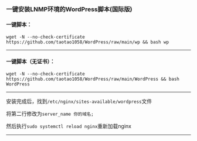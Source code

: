 ###  一键安装LNMP环境的WordPress脚本(国际版)


#### 一键脚本：
```
wget -N --no-check-certificate https://github.com/taotao1058/WordPress/raw/main/wp && bash wp
```
---
#### 一键脚本（无证书）：

```
wget -N --no-check-certificate https://github.com/taotao1058/WordPress/raw/main/WordPress && bash WordPress
```


---

安装完成后，找到```/etc/nginx/sites-available/wordpress```文件

将第二行修改为```server_name 你的域名;```

然后执行```sudo systemctl reload nginx```重新加载nginx


---
